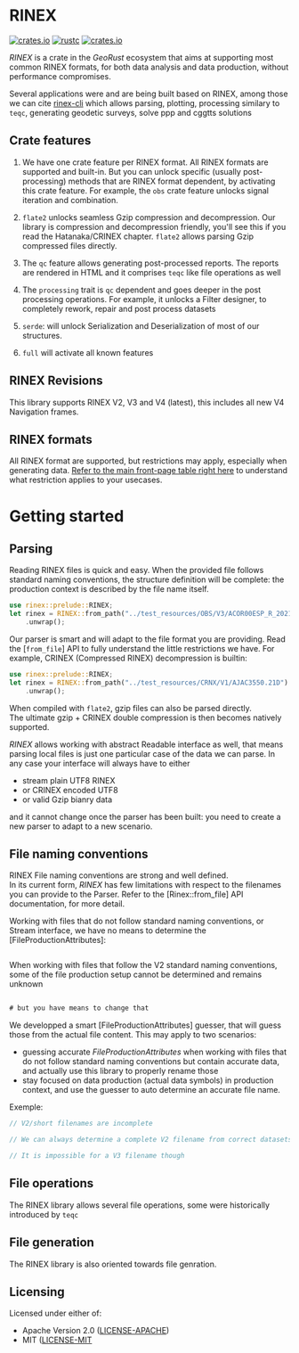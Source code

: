 # RINEX

[![crates.io](https://img.shields.io/crates/v/rinex.svg)](https://crates.io/crates/rinex)
[![rustc](https://img.shields.io/badge/rustc-1.64%2B-blue.svg)](https://img.shields.io/badge/rustc-1.64%2B-blue.svg)
[![crates.io](https://docs.rs/rinex/badge.svg)](https://docs.rs/rinex/badge.svg)

*RINEX* is a crate in the *GeoRust* ecosystem that aims at supporting
most common RINEX formats, for both data analysis and data production,
without performance compromises.

Several applications were and are being built based on RINEX, among those we can cite
[rinex-cli](https://github.com/georust/rinex-cli) which allows parsing, plotting,
processing similary to `teqc`, generating geodetic surveys, solve ppp and cggtts solutions

## Crate features

1. We have one crate feature per RINEX format. 
All RINEX formats are supported and built-in. But you can unlock
specific (usually post-processing) methods that are RINEX format dependent, by activating this crate feature. For example, the `obs` crate feature unlocks signal iteration and combination.

2. `flate2` unlocks seamless Gzip compression and decompression.
Our library is compression and decompression friendly, you'll see this if you read the Hatanaka/CRINEX chapter. `flate2` allows parsing Gzip compressed files directly.

3. The `qc` feature allows generating post-processed reports.
The reports are rendered in HTML and it comprises `teqc` like
file operations as well

4. The `processing` trait is `qc` dependent and goes deeper
in the post processing operations. For example, it unlocks
a Filter designer, to completely rework, repair and post process
datasets

5. `serde`: will unlock Serialization and Deserialization of most of our structures.

5. `full` will activate all known features

## RINEX Revisions

This library supports RINEX V2, V3 and V4 (latest), this includes all new V4 Navigation frames.

## RINEX formats

All RINEX format are supported, but restrictions may apply, especially when generating data. [Refer to the main front-page table right here](https://github.com/georust/rinex) to understand what restriction applies to your usecases.

Getting started
===============

## Parsing

Reading RINEX files is quick and easy. When the provided file follows standard naming conventions,
the structure definition will be complete: the production context is described by the file name itself.

```rust
use rinex::prelude::RINEX;
let rinex = RINEX::from_path("../test_resources/OBS/V3/ACOR00ESP_R_20213550000_01D_30S_MO.rnx")
    .unwrap();
```

Our parser is smart and will adapt to the file format you are providing. Read the [`from_file`] API to 
fully understand the little restrictions we have. For example, CRINEX (Compressed RINEX) decompression
is builtin:

```rust
use rinex::prelude::RINEX;
let rinex = RINEX::from_path("../test_resources/CRNX/V1/AJAC3550.21D")
    .unwrap();
```

When compiled with `flate2`, gzip files can also be parsed directly.  
The ultimate gzip + CRINEX double compression is then becomes natively supported.

*RINEX* allows working with abstract Readable interface as well, that means parsing
local files is just one particular case of the data we can parse. In any case
your interface will always have to either

* stream plain UTF8 RINEX 
* or CRINEX encoded UTF8
* or valid Gzip bianry data

and it cannot change once the parser has been built: you need to create a new parser to adapt
to a new scenario.

## File naming conventions

RINEX File naming conventions are strong and well defined.  
In its current form, *RINEX* has few limitations with respect to the filenames you can provide to the Parser.
Refer to the [Rinex::from_file] API documentation, for more detail.

Working with files that do not follow standard naming conventions, or Stream interface,
we have no means to determine the [FileProductionAttributes]:

```rust

```

When working with files that follow the V2 standard naming conventions, some of the file production setup
cannot be determined and remains unknown

```rust

# but you have means to change that
```

We developped a smart [FileProductionAttributes] guesser, that will guess those from the actual file content.
This may apply to two scenarios:

* guessing accurate *FileProductionAttributes* when working with files that do not follow
standard naming conventions but contain accurate data, and actually use this library to properly rename those
* stay focused on data production (actual data symbols) in production context, and use the guesser to
auto determine an accurate file name.

Exemple:

```rust
// V2/short filenames are incomplete

// We can always determine a complete V2 filename from correct datasets

// It is impossible for a V3 filename though
```

## File operations

The RINEX library allows several file operations, some were historically introduced by `teqc`

## File generation

The RINEX library is also oriented towards file genration.

## Licensing

Licensed under either of:

* Apache Version 2.0 ([LICENSE-APACHE](http://www.apache.org/licenses/LICENSE-2.0))
* MIT ([LICENSE-MIT](http://opensource.org/licenses/MIT)
